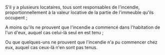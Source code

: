   
 S'il y a plusieurs locataires, tous sont responsables de l'incendie, proportionnellement à la valeur locative de la partie de l'immeuble qu'ils occupent ;  

  
 A moins qu'ils ne prouvent que l'incendie a commencé dans l'habitation de l'un d'eux, auquel cas celui-là seul en est tenu ;  

  
 Ou que quelques-uns ne prouvent que l'incendie n'a pu commencer chez eux, auquel cas ceux-là n'en sont pas tenus.  
